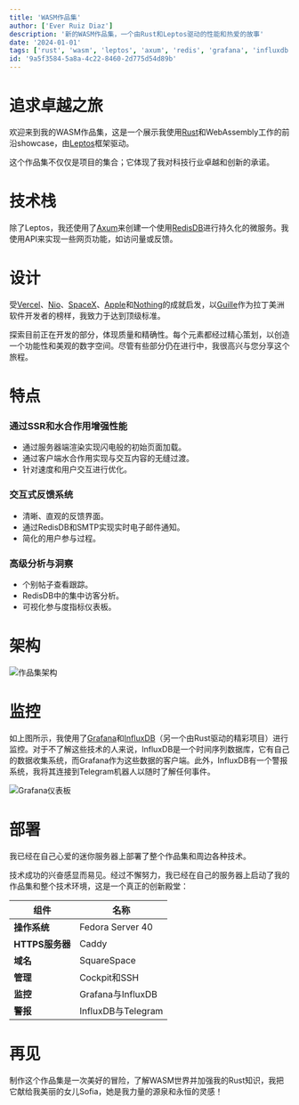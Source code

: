 ```yaml
---
title: 'WASM作品集'
author: ['Ever Ruiz Diaz']
description: '新的WASM作品集，一个由Rust和Leptos驱动的性能和热爱的故事'
date: '2024-01-01'
tags: ['rust', 'wasm', 'leptos', 'axum', 'redis', 'grafana', 'influxdb']
id: '9a5f3584-5a8a-4c22-8460-2d775d54d89b'
---
```


# 追求卓越之旅

欢迎来到我的WASM作品集，这是一个展示我使用[Rust](https://www.rust-lang.org/)和WebAssembly工作的前沿showcase，由[Leptos](https://leptos.dev/)框架驱动。

这个作品集不仅仅是项目的集合；它体现了我对科技行业卓越和创新的承诺。

# 技术栈

除了Leptos，我还使用了[Axum](https://github.com/tokio-rs/axum)来创建一个使用[RedisDB](https://redis.io/)进行持久化的微服务。我使用API来实现一些网页功能，如访问量或反馈。

# 设计

受[Vercel](https://vercel.com/)、[Nio](https://www.nio.com/)、[SpaceX](https://www.spacex.com/)、[Apple](https://www.apple.com/)和[Nothing](https://nothing.tech/)的成就启发，以[Guille](https://twitter.com/gzmoreira/)作为拉丁美洲软件开发者的榜样，我致力于达到顶级标准。

探索目前正在开发的部分，体现质量和精确性。每个元素都经过精心策划，以创造一个功能性和美观的数字空间。尽管有些部分仍在进行中，我很高兴与您分享这个旅程。

# 特点

### 通过SSR和水合作用增强性能
  - 通过服务器端渲染实现闪电般的初始页面加载。
  - 通过客户端水合作用实现与交互内容的无缝过渡。
  - 针对速度和用户交互进行优化。

### 交互式反馈系统
  - 清晰、直观的反馈界面。
  - 通过RedisDB和SMTP实现实时电子邮件通知。
  - 简化的用户参与过程。

### 高级分析与洞察
  - 个别帖子查看跟踪。
  - RedisDB中的集中访客分析。
  - 可视化参与度指标仪表板。

# 架构

![作品集架构](/assets/images/articles/portfolio_arch.svg)


# 监控

如上图所示，我使用了[Grafana](https://grafana.com/)和[InfluxDB](https://www.influxdata.com/)（另一个由Rust驱动的精彩项目）进行监控。对于不了解这些技术的人来说，InfluxDB是一个时间序列数据库，它有自己的数据收集系统，而Grafana作为这些数据的客户端。此外，InfluxDB有一个警报系统，我将其连接到Telegram机器人以随时了解任何事件。

![Grafana仪表板](/assets/images/articles/grafana.webp)

# 部署

我已经在自己心爱的迷你服务器上部署了整个作品集和周边各种技术。

技术成功的兴奋感显而易见。经过不懈努力，我已经在自己的服务器上启动了我的作品集和整个技术环境，这是一个真正的创新殿堂：

| 组件 | 名称 |
|-----------|------|
| **操作系统** | Fedora Server 40 |
| **HTTPS服务器** | Caddy |
| **域名** | SquareSpace |
| **管理** | Cockpit和SSH |
| **监控** | Grafana与InfluxDB |
| **警报** | InfluxDB与Telegram |

# 再见

制作这个作品集是一次美好的冒险，了解WASM世界并加强我的Rust知识，我把它献给我美丽的女儿Sofia，她是我力量的源泉和永恒的灵感！
